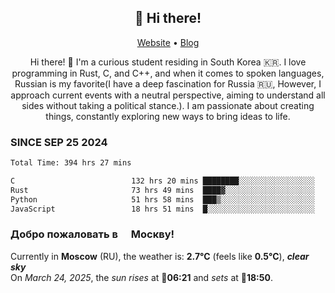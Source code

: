 <h2 align="center">👋 Hi there!</h2>
<p align="center">
  <a href="https://urdekcah.ru">Website</a> •
  <a href="https://urdekcah.blog">Blog</a>
</p>

<p align="center">
  Hi there! 👋 I'm a curious student residing in South Korea 🇰🇷. I love programming in Rust, C, and C++, and when it comes to spoken languages, Russian is my favorite(I have a deep fascination for Russia 🇷🇺, However, I approach current events with a neutral perspective, aiming to understand all sides without taking a political stance.). I am passionate about creating things, constantly exploring new ways to bring ideas to life.
</p>

### SINCE SEP 25 2024
<!--START_SECTION:waka-->
<!--LAST_WAKA_UPDATE:2025-03-22 18:27:37-->
```txt
Total Time: 394 hrs 27 mins

C                          132 hrs 20 mins ████████░░░░░░░░░░░░░░░░░   32.65 %
Rust                       73 hrs 49 mins  ████▓░░░░░░░░░░░░░░░░░░░░   18.21 %
Python                     51 hrs 58 mins  ███▒░░░░░░░░░░░░░░░░░░░░░   12.82 %
JavaScript                 18 hrs 51 mins  █░░░░░░░░░░░░░░░░░░░░░░░░   04.65 %
```
<!--END_SECTION:waka-->

<h3>Добро пожаловать в <img src="https://cdn-icons-png.flaticon.com/512/197/197408.png" width="13"/> Москву!</h3>

<!--START_SECTION:weather:moscow-->
<!--LAST_WEATHER_UPDATE:2025-03-23 21:19:03-->
Currently in **Moscow** (RU), the weather is: **2.7°C** (feels like **0.5°C**), ***clear sky***<br/>
On *March 24, 2025*, the *sun rises* at 🌅**06:21** and *sets* at 🌇**18:50**.
<!--END_SECTION:weather-->
